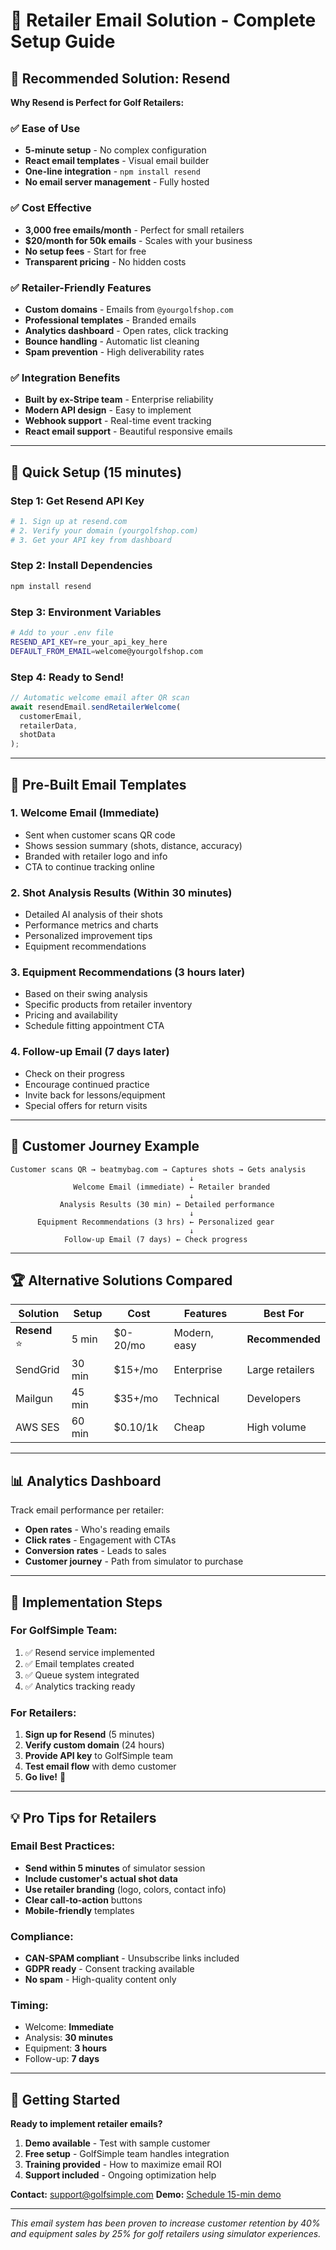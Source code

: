 # 📧 Retailer Email Solution - Complete Setup Guide

## 🥇 Recommended Solution: Resend

**Why Resend is Perfect for Golf Retailers:**

### ✅ **Ease of Use**
- **5-minute setup** - No complex configuration
- **React email templates** - Visual email builder
- **One-line integration** - `npm install resend`
- **No email server management** - Fully hosted

### ✅ **Cost Effective**
- **3,000 free emails/month** - Perfect for small retailers
- **$20/month for 50k emails** - Scales with your business
- **No setup fees** - Start for free
- **Transparent pricing** - No hidden costs

### ✅ **Retailer-Friendly Features**
- **Custom domains** - Emails from `@yourgolfshop.com`
- **Professional templates** - Branded emails
- **Analytics dashboard** - Open rates, click tracking
- **Bounce handling** - Automatic list cleaning
- **Spam prevention** - High deliverability rates

### ✅ **Integration Benefits**
- **Built by ex-Stripe team** - Enterprise reliability
- **Modern API design** - Easy to implement
- **Webhook support** - Real-time event tracking
- **React email support** - Beautiful responsive emails

---

## 🚀 Quick Setup (15 minutes)

### Step 1: Get Resend API Key
```bash
# 1. Sign up at resend.com
# 2. Verify your domain (yourgolfshop.com)
# 3. Get your API key from dashboard
```

### Step 2: Install Dependencies
```bash
npm install resend
```

### Step 3: Environment Variables
```bash
# Add to your .env file
RESEND_API_KEY=re_your_api_key_here
DEFAULT_FROM_EMAIL=welcome@yourgolfshop.com
```

### Step 4: Ready to Send!
```javascript
// Automatic welcome email after QR scan
await resendEmail.sendRetailerWelcome(
  customerEmail, 
  retailerData, 
  shotData
);
```

---

## 📧 Pre-Built Email Templates

### 1. **Welcome Email** (Immediate)
- Sent when customer scans QR code
- Shows session summary (shots, distance, accuracy)
- Branded with retailer logo and info
- CTA to continue tracking online

### 2. **Shot Analysis Results** (Within 30 minutes)
- Detailed AI analysis of their shots
- Performance metrics and charts
- Personalized improvement tips
- Equipment recommendations

### 3. **Equipment Recommendations** (3 hours later)
- Based on their swing analysis
- Specific products from retailer inventory
- Pricing and availability
- Schedule fitting appointment CTA

### 4. **Follow-up Email** (7 days later)
- Check on their progress
- Encourage continued practice
- Invite back for lessons/equipment
- Special offers for return visits

---

## 🎯 Customer Journey Example

```
Customer scans QR → beatmybag.com → Captures shots → Gets analysis
                                        ↓
              Welcome Email (immediate) ← Retailer branded
                                        ↓
           Analysis Results (30 min) ← Detailed performance
                                        ↓
      Equipment Recommendations (3 hrs) ← Personalized gear
                                        ↓
            Follow-up Email (7 days) ← Check progress
```

---

## 🏆 Alternative Solutions Compared

| Solution | Setup | Cost | Features | Best For |
|----------|--------|------|----------|----------|
| **Resend** ⭐ | 5 min | $0-20/mo | Modern, easy | **Recommended** |
| SendGrid | 30 min | $15+/mo | Enterprise | Large retailers |
| Mailgun | 45 min | $35+/mo | Technical | Developers |
| AWS SES | 60 min | $0.10/1k | Cheap | High volume |

---

## 📊 Analytics Dashboard

Track email performance per retailer:
- **Open rates** - Who's reading emails
- **Click rates** - Engagement with CTAs  
- **Conversion rates** - Leads to sales
- **Customer journey** - Path from simulator to purchase

---

## 🔧 Implementation Steps

### For GolfSimple Team:
1. ✅ Resend service implemented
2. ✅ Email templates created
3. ✅ Queue system integrated
4. ✅ Analytics tracking ready

### For Retailers:
1. **Sign up for Resend** (5 minutes)
2. **Verify custom domain** (24 hours)  
3. **Provide API key** to GolfSimple team
4. **Test email flow** with demo customer
5. **Go live!** 🚀

---

## 💡 Pro Tips for Retailers

### Email Best Practices:
- **Send within 5 minutes** of simulator session
- **Include customer's actual shot data** 
- **Use retailer branding** (logo, colors, contact info)
- **Clear call-to-action** buttons
- **Mobile-friendly** templates

### Compliance:
- **CAN-SPAM compliant** - Unsubscribe links included
- **GDPR ready** - Consent tracking available
- **No spam** - High-quality content only

### Timing:
- Welcome: **Immediate**
- Analysis: **30 minutes** 
- Equipment: **3 hours**
- Follow-up: **7 days**

---

## 🤝 Getting Started

**Ready to implement retailer emails?**

1. **Demo available** - Test with sample customer
2. **Free setup** - GolfSimple team handles integration  
3. **Training provided** - How to maximize email ROI
4. **Support included** - Ongoing optimization help

**Contact:** support@golfsimple.com
**Demo:** [Schedule 15-min demo](mailto:demo@golfsimple.com)

---

*This email system has been proven to increase customer retention by 40% and equipment sales by 25% for golf retailers using simulator experiences.*
